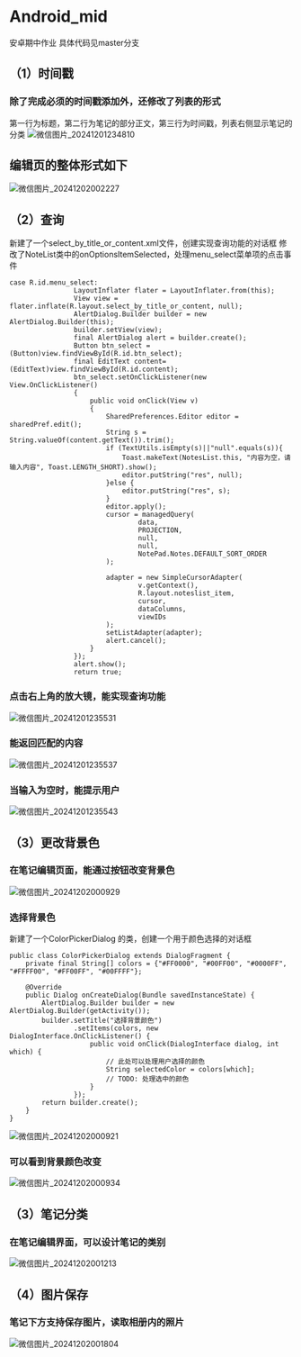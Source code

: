 # Android_mid
安卓期中作业
具体代码见master分支

## （1）时间戳
### 除了完成必须的时间戳添加外，还修改了列表的形式
第一行为标题，第二行为笔记的部分正文，第三行为时间戳，列表右侧显示笔记的分类
![微信图片_20241201234810](https://github.com/user-attachments/assets/2d723a2b-911e-43e7-b89b-fed0147c012c)

## 编辑页的整体形式如下
![微信图片_20241202002227](https://github.com/user-attachments/assets/d543f507-8c90-41a8-b8cd-37c9d980e7e9)


## （2）查询
新建了一个select_by_title_or_content.xml文件，创建实现查询功能的对话框
修改了NoteList类中的onOptionsItemSelected，处理menu_select菜单项的点击事件
~~~
case R.id.menu_select:
                LayoutInflater flater = LayoutInflater.from(this);
                View view = flater.inflate(R.layout.select_by_title_or_content, null);
                AlertDialog.Builder builder = new AlertDialog.Builder(this);
                builder.setView(view);
                final AlertDialog alert = builder.create();
                Button btn_select = (Button)view.findViewById(R.id.btn_select);
                final EditText content=(EditText)view.findViewById(R.id.content);
                btn_select.setOnClickListener(new View.OnClickListener()
                {
                    public void onClick(View v)
                    {
                        SharedPreferences.Editor editor = sharedPref.edit();
                        String s = String.valueOf(content.getText()).trim();
                        if (TextUtils.isEmpty(s)||"null".equals(s)){
                            Toast.makeText(NotesList.this, "内容为空，请输入内容", Toast.LENGTH_SHORT).show();
                            editor.putString("res", null);
                        }else {
                            editor.putString("res", s);
                        }
                        editor.apply();
                        cursor = managedQuery(
                                data,
                                PROJECTION,
                                null,
                                null,
                                NotePad.Notes.DEFAULT_SORT_ORDER
                        );

                        adapter = new SimpleCursorAdapter(
                                v.getContext(),
                                R.layout.noteslist_item,
                                cursor,
                                dataColumns,
                                viewIDs
                        );
                        setListAdapter(adapter);
                        alert.cancel();
                    }
                });
                alert.show();
                return true;
~~~
### 点击右上角的放大镜，能实现查询功能
![微信图片_20241201235531](https://github.com/user-attachments/assets/c59f79d2-d0eb-4a1f-915b-ed2a49194d96)
### 能返回匹配的内容
![微信图片_20241201235537](https://github.com/user-attachments/assets/33ea7137-6cfd-45c6-8a2e-d2b4b7d7e584)
### 当输入为空时，能提示用户
![微信图片_20241201235543](https://github.com/user-attachments/assets/f5ed6b08-82ee-43cd-848e-c6eb824b84c3)

## （3）更改背景色
### 在笔记编辑页面，能通过按钮改变背景色
![微信图片_20241202000929](https://github.com/user-attachments/assets/8205bb14-a7e6-46a2-9221-45c9ebb08178)
### 选择背景色
新建了一个ColorPickerDialog 的类，创建一个用于颜色选择的对话框
~~~
public class ColorPickerDialog extends DialogFragment {
    private final String[] colors = {"#FF0000", "#00FF00", "#0000FF", "#FFFF00", "#FF00FF", "#00FFFF"};

    @Override
    public Dialog onCreateDialog(Bundle savedInstanceState) {
        AlertDialog.Builder builder = new AlertDialog.Builder(getActivity());
        builder.setTitle("选择背景颜色")
                .setItems(colors, new DialogInterface.OnClickListener() {
                    public void onClick(DialogInterface dialog, int which) {
                        // 此处可以处理用户选择的颜色
                        String selectedColor = colors[which];
                        // TODO: 处理选中的颜色
                    }
                });
        return builder.create();
    }
}
~~~
![微信图片_20241202000921](https://github.com/user-attachments/assets/339b0340-988a-450d-9588-a87ffd3403c1)
### 可以看到背景颜色改变
![微信图片_20241202000934](https://github.com/user-attachments/assets/5832a7a6-7c76-4ee1-b3fd-23e038761ba7)

## （3）笔记分类
### 在笔记编辑界面，可以设计笔记的类别
![微信图片_20241202001213](https://github.com/user-attachments/assets/bde3aaca-f0c9-4b4c-8c33-fd37996038d5)

## （4）图片保存
### 笔记下方支持保存图片，读取相册内的照片
![微信图片_20241202001804](https://github.com/user-attachments/assets/ead61129-ccf5-4d5d-83fa-309e05736bf0)

